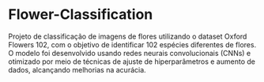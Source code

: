 # Flower-Classification
Projeto de classificação de imagens de flores utilizando o dataset Oxford Flowers 102, com o objetivo de identificar 102 espécies diferentes de flores. O modelo foi desenvolvido usando redes neurais convolucionais (CNNs) e otimizado por meio de técnicas de ajuste de hiperparâmetros e aumento de dados, alcançando melhorias na acurácia.
